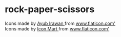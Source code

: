 # rock-paper-scissors
<div> Icons made by <a href="https://www.flaticon.com/authors/ayub-irawan" title="Ayub Irawan"> Ayub Irawan </a> from <a href="https://www.flaticon.com/" title="Flaticon">www.flaticon.com'</a></div>

<div> Icons made by <a href="https://www.flaticon.com/authors/icon-mart" title="Icon Mart"> Icon Mart </a> from <a href="https://www.flaticon.com/" title="Flaticon">www.flaticon.com'</a></div>
